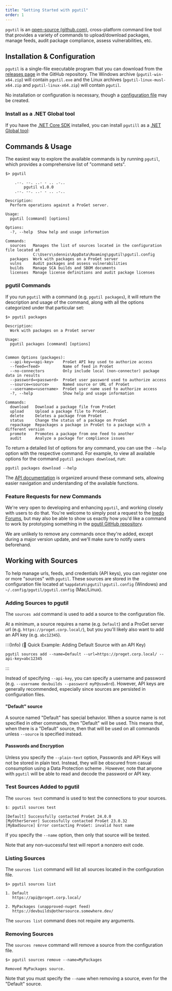 ```yaml
---
title: "Getting Started with pgutil"
order: 1
---
```


`pgutil` is an [open-source (github.com)](https://github.com/inedo/pgutil), cross-platform command line tool that provides a variety of commands to upload/download packages, manage feeds, audit package compliance, assess vulnerabilities, etc. 

## Installation & Configuration 

`pgutil` is a single-file executable program that you can download from the [releases page](https://github.com/Inedo/pgutil/releases) in the GitHub repository. The Windows archive (`pgutil-win-x64.zip`) will contain `pgutil.exe` and the Linux archives (`pgutil-linux-musl-x64.zip` and `pgutil-linux-x64.zip`) will contain `pgutil`.

No installation or configuration is necessary, though a [configuration file](#sources) may be created.

### Install as a .NET Global tool

If you have the [.NET Core SDK](https://learn.microsoft.com/en-us/dotnet/core/sdk) installed, you can install `pgutill` as a [.NET Global tool](https://learn.microsoft.com/en-us/dotnet/core/tools/global-tools):

## Commands & Usage
The easiest way to explore the available commands is by running `pgutil`, which provides a comprehensive list of "command sets". 

```cli
$> pgutil

    .--. --. ..- - .. .-..
        pgutil v1.0.0
    .--. --. ..- - .. .-..

Description:
  Perform operations against a ProGet server.

Usage:
  pgutil [command] [options]

Options:
  -?, --help  Show help and usage information

Commands:
  sources   Manages the list of sources located in the configuration file located at
            C:\Users\sdennis\AppData\Roaming\pgutil\pgutil.config
  packages  Work with packages on a ProGet server
  vulns     Audit packages and assess vulnerabilities
  builds    Manage SCA builds and SBOM documents
  licenses  Manage license definitions and audit package licenses
```

### pgutil Commands

If you run `pgutil` with a command (e.g. `pgutil packages`), it will return the description and usage of the command, along with all the options categorized under that particular set:

```
$> pgutil packages

Description:
  Work with packages on a ProGet server

Usage:
  pgutil packages [command] [options]


Common Options (packages):
  --api-key=<api-key>    ProGet API key used to authorize access
  --feed=<feed>          Name of feed in ProGet
  --no-connectors        Only include local (non-connector) package data in results
  --password=<password>  ProGet user password used to authorize access
  --source=<source>      Named source or URL of ProGet
  --username=<username>  ProGet user name used to authorize access
  -?, --help             Show help and usage information

Commands:
  download   Download a package file from ProGet
  upload     Upload a package file to ProGet.
  delete     Deletes a package from ProGet
  status     Change the status of a package on ProGet
  repackage  Repackages a package in ProGet to a package with a different version
  promote    Promotes a package from one feed to another
  audit      Analyze a package for compliance issues
```
To return a detailed list of options for any command, you can use the `--help` option with the respective command. For example, to view all available options for the command `pgutil packages download`, run:

```
pgutil packages download --help
```

The [API documentation](/docs/proget/reference-api) is organized around these command sets, allowing easier navigation and understanding of the available functions.

### Feature Requests for new Commands

We're very open to developing and enhancing `pgutil`, and working closely with users to do that. You're welcome to simply post a request to the [Inedo Forums](https://forums.inedo.com/), but may also be able to show us exactly how you'd like a command to work by prototyping something in the [pgutil GitHub repository](https://github.com/inedo/pgutil).

We are unlikely to remove any commands once they're added, except during a major version update, and we'll make sure to notify users beforehand.

<h2 id="sources">Working with Sources</h2>

To help manage urls, feeds, and credentials (API keys), you can register one or more "sources" with `pgutil`. These sources are stored in the configuration file located at `%appdata%\pgutil\pgutil.config` (Windows) and `~/.config/pgutil/pgutil.config` (Mac/Linux).

<h3 id="sources-add">Adding Sources to pgutil</h3>

The `sources add` command is used to add a source to the configuration file. 

At a minimum, a source requires a name (e.g. `Default`) and a ProGet server url (e.g. `https://proget.corp.local/`), but you you'll likely also want to add an API key (e.g. `abc12345`).

:::(Info) (🚀 Quick Example: Adding Default Source with an API Key)
```cli
pgutil sources add --name=Default --url=https://proget.corp.local/ --api-key=abc12345
```
:::

Instead of specifying `--api-key`, you can specify a username and password (e.g. 
`--username devbuilds --password myP@ssw0rd`). However, API keys are generally recommended, especially since sources are persisted in configuration files.

#### "Default" source
A source named "Default" has special behavior. When a source name is not specified in other commands, then "Default" will be used.  This means that, when there is a "Default" source, then that will be used on all commands unless `--source` is specified instead.

#### Passwords and Encryption

Unless you specify the `--plain-text` option, Passwords and API Keys will not be stored in plain text. Instead, they will be  obscured from casual consumption using a Data Protection scheme . However, note that anyone with `pgutil` will be able to read and decode the password or API key.


<h3 id="sources-test">Test Sources Added to pgutil</h3>

The `sources test` command is used to test the connections to your sources. 

```cli
$: pgutil sources test

[Default] Successfully contacted ProGet 24.0.0
[MyOtherServer] Successfully contacted ProGet 23.0.32
[MyBadSource] Error contacting ProGet: invalid host name
```
 If you specify the `--name` option, then only that source will be tested. 
 
 Note that any non-successful test will report a nonzero exit code.

<h3 id="sources-list">Listing Sources</h3>

The `sources list` command will list all sources located in the configuration file.

```cli
$> pgutil sources list

1. Default
   https://api@proget.corp.local/

2. MyPackages (unapproved-nuget feed)
   https://devbuilds@othersource.somewhere.dev/
```

The `sources list` command does not require any arguments.

<h3 id="sources-remove">Removing Sources</h3>

The `sources remove` command will remove a source from the configuration file.

```cli
$> pgutil sources remove --name=MyPackages

Removed MyPackages source.
```

Note that you must specify the `--name` when removing a source, even for the "Default" source.
